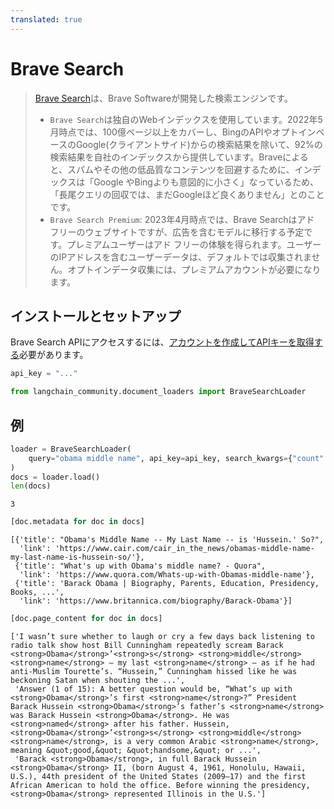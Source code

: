 ```yaml
---
translated: true
---
```


# Brave Search

>[Brave Search](https://en.wikipedia.org/wiki/Brave_Search)は、Brave Softwareが開発した検索エンジンです。
> - `Brave Search`は独自のWebインデックスを使用しています。2022年5月時点では、100億ページ以上をカバーし、BingのAPIやオプトインベースのGoogle(クライアントサイド)からの検索結果を除いて、92%の検索結果を自社のインデックスから提供しています。Braveによると、スパムやその他の低品質なコンテンツを回避するために、インデックスは「Google やBingよりも意図的に小さく」なっているため、「長尾クエリの回収では、まだGoogleほど良くありません」とのことです。
>- `Brave Search Premium`: 2023年4月時点では、Brave Searchはアド フリーのウェブサイトですが、広告を含むモデルに移行する予定です。プレミアムユーザーはアド フリーの体験を得られます。ユーザーのIPアドレスを含むユーザーデータは、デフォルトでは収集されません。オプトインデータ収集には、プレミアムアカウントが必要になります。

## インストールとセットアップ

Brave Search APIにアクセスするには、[アカウントを作成してAPIキーを取得する](https://api.search.brave.com/app/dashboard)必要があります。

```python
api_key = "..."
```

```python
from langchain_community.document_loaders import BraveSearchLoader
```

## 例

```python
loader = BraveSearchLoader(
    query="obama middle name", api_key=api_key, search_kwargs={"count": 3}
)
docs = loader.load()
len(docs)
```

```output
3
```

```python
[doc.metadata for doc in docs]
```

```output
[{'title': "Obama's Middle Name -- My Last Name -- is 'Hussein.' So?",
  'link': 'https://www.cair.com/cair_in_the_news/obamas-middle-name-my-last-name-is-hussein-so/'},
 {'title': "What's up with Obama's middle name? - Quora",
  'link': 'https://www.quora.com/Whats-up-with-Obamas-middle-name'},
 {'title': 'Barack Obama | Biography, Parents, Education, Presidency, Books, ...',
  'link': 'https://www.britannica.com/biography/Barack-Obama'}]
```

```python
[doc.page_content for doc in docs]
```

```output
['I wasn’t sure whether to laugh or cry a few days back listening to radio talk show host Bill Cunningham repeatedly scream Barack <strong>Obama</strong>’<strong>s</strong> <strong>middle</strong> <strong>name</strong> — my last <strong>name</strong> — as if he had anti-Muslim Tourette’s. “Hussein,” Cunningham hissed like he was beckoning Satan when shouting the ...',
 'Answer (1 of 15): A better question would be, “What’s up with <strong>Obama</strong>’s first <strong>name</strong>?” President Barack Hussein <strong>Obama</strong>’s father’s <strong>name</strong> was Barack Hussein <strong>Obama</strong>. He was <strong>named</strong> after his father. Hussein, <strong>Obama</strong>’<strong>s</strong> <strong>middle</strong> <strong>name</strong>, is a very common Arabic <strong>name</strong>, meaning &quot;good,&quot; &quot;handsome,&quot; or ...',
 'Barack <strong>Obama</strong>, in full Barack Hussein <strong>Obama</strong> II, (born August 4, 1961, Honolulu, Hawaii, U.S.), 44th president of the United States (2009–17) and the first African American to hold the office. Before winning the presidency, <strong>Obama</strong> represented Illinois in the U.S.']
```
